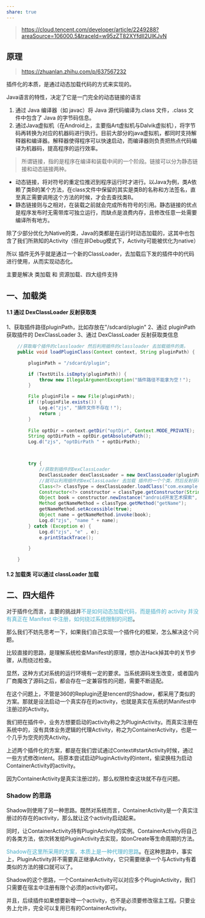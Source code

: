 ```yaml
---
share: true
---
```



> https://cloud.tencent.com/developer/article/2249288?areaSource=106000.5&traceId=w95zZT82XYfdII2UlKJvN



## 原理 

> https://zhuanlan.zhihu.com/p/637567232


插件化的本质，是通过动态加载代码的方式来实现的。

Java语言的特性，决定了它是一门完全的动态链接的语言
1. 通过 Java 编译器（如 javac）将 Java 源代码编译为.class 文件，.class 文件中包含了 Java 的字节码信息。
2. 通过Java虚拟机（在Android上，主要指Art虚拟机与Dalvik虚拟机），将字节码再转换为对应的机器码进行执行。目前大部分的java虚拟机，都同时支持解释器和编译器。解释器使得程序可以快速启动，而编译器则负责把热点代码编译为机器码，提高程序的运行效率。

> 所谓链接，指的是程序在编译和装载中间的一个阶段。链接可以分为静态链接和动态链接两种。

- 动态链接，将对符号的重定位推迟到程序运行时才进行。以Java为例，类A依赖了类B的某个方法，在class文件中保留的其实是类B的名称和方法签名，直至真正需要调用这个方法的时候，才会去查找类B。
- 静态链接则与之相对，在装载之前就会完成所有符号的引用。静态链接的优点是程序发布时无需带库可独立运行，而缺点是浪费内存，且修改任意一处需要编译所有地方。


除了少部分优化为Native的类，Java的类都是在运行时动态加载的，这其中也包含了我们所熟知的Activity（但在非Debug模式下，Activity可能被优化为native）

所以 插件无外乎就是通过一个新的ClassLoader，去加载后下发的插件中的代码进行使用，从而实现动态化。


主要是解决 类加载 和 资源加载、四大组件支持



## 一、加载类
#### 1.1 通过 DexClassLoader 反射获取类 

1、获取插件路径pluginPath，比如存放在"/sdcard/plugin"
2、通过 pluginPath 获取插件的 DexClassLoader
3、通过 DexClassLoader 反射获取类信息

``` java
    //获取每个插件的classloader 然后利用插件的classloader 去加载插件的类。
    public void loadPluginClass(Context context, String pluginPath) {

        pluginPath = "/sdcard/plugin";

        if (TextUtils.isEmpty(pluginPath)) {
            throw new IllegalArgumentException("插件路径不能拿为空！");
        }

        File pluginFile = new File(pluginPath);
        if (!pluginFile.exists()) {
            Log.e("zjs", "插件文件不存在！");
            return ;
        }
   
        File optDir = context.getDir("optDir", Context.MODE_PRIVATE);
        String optDirPath = optDir.getAbsolutePath();
        Log.d("zjs", "optDirPath " + optDirPath);



        try {
            //获取到插件的DexClassLoader
            DexClassLoader dexClassLoader = new DexClassLoader(pluginPath, optDirPath, null, context.getClassLoader());
            //就可以利用插件的DexClassLoader 去加载 插件的一个个类，然后反射获取类的信息。
            Class<?> classType = dexClassLoader.loadClass("com.example.plugin.Book");
            Constructor<?> constructor = classType.getConstructor(String.class, int.class);
            Object book = constructor.newInstance("android开发艺术探索", 88);
            Method getNameMethod = classType.getMethod("getName");
            getNameMethod.setAccessible(true);
            Object name = getNameMethod.invoke(book);
            Log.d("zjs", "name " + name);
        } catch (Exception e) {
            Log.d("zjs", "e" , e);
            e.printStackTrace();

        }

    }

```



#### 1.2 加载类 可以通过 classLoader 加载


## 二、四大组件

对于插件化而言，主要的挑战并<font color="#4bacc6">不是如何动态加载代码，而是插件的 activity 并没有真正在 Manifest 中注册，如何绕过系统限制的问题</font>。

那么我们不妨先思考一下，如果我们自己实现一个插件化的框架，怎么解决这个问题。

比较直接的思路，是理解系统检查Manifest的原理，想办法Hack掉其中的关节步骤，从而绕过检查。

显然，这种方式对系统的运行环境有一定的要求。当系统源码发生改变，或者国内厂商魔改了源码之后，都会存在一定兼容性的问题，需要不断适配。

在这个问题上，不管是360的Replugin还是tencent的Shadow，都采用了类似的方案。那就是设法启动一个真实存在的activity，也就是真实在系统的Manifest中注册过的Activity。

我们把在插件中，业务方想要启动的activity称之为PluginActivity。而真实注册在系统中的，没有具体业务逻辑的代理Activity，称之为ContainerActivity，也是一个几乎为空壳的壳Activity。

上述两个插件化的方案，都是在我们尝试通过Context#startActivity时候，通过一些方式修改intent。将原本尝试启动PluginActivity的intent，偷梁换柱为启动ContainerActivity的activity。

因为ContainerActivity是真实注册过的，那么权限检查这块就不存在问题。


### Shadow 的思路

Shadow则使用了另一种思路。既然对系统而言，ContainerActivity是一个真实注册过的存在的activity，那么就让这个activity启动起来。

同时，让ContainerActivity持有PluginActivity的实例。ContainerActivity将自己的各类方法，依次转发给PluginActivity去实现，如onCreate等生命周期的方法。

<font color="#4bacc6">Shadow在这里所采用的方案，本质上是一种代理的思路</font>。在这种思路中，事实上，PluginActivity并不需要真正继承Activity，它只需要继承一个与Activity有着类似的方法的接口就可以了。

Shadow的这个思路，一个ContainerActivity可以对应多个PluginActivity，我们只需要在宿主中注册有限个必须的activity即可。

并且，后续插件如果想要新增一个activity，也不是必须要修改宿主工程。只要业务上允许，完全可以复用已有的ContainerActivity。


